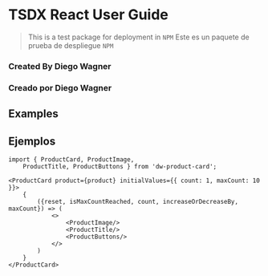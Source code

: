 # TSDX React User Guide

> This is a test package for deployment in `NPM`
> Este es un paquete de prueba de despliegue `NPM`

### Created By Diego Wagner
### Creado por Diego Wagner

## Examples
## Ejemplos

```
import { ProductCard, ProductImage, 
    ProductTitle, ProductButtons } from 'dw-product-card';
```

```
<ProductCard product={product} initialValues={{ count: 1, maxCount: 10 }}>
    {
        ({reset, isMaxCountReached, count, increaseOrDecreaseBy, maxCount}) => (
            <>
                <ProductImage/>
                <ProductTitle/>
                <ProductButtons/>
            </>
        )
    }
</ProductCard>
```
